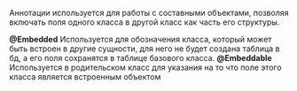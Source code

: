 Аннотации используется для работы с составными объектами, позволяя включать поля одного класса в другой класс как часть его структуры.

**@Embedded**
	Используется для обозначения класса, который может быть встроен в другие сущности, для него не будет создана таблица в бд, а его поля сохранятся в таблице базового класса.
**@Embeddable**
	Используется в родительском класс для указания на то что поле этого класса является встроенным объектом
	
